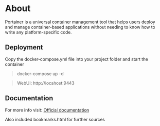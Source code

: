 # About

Portainer is a universal container management tool that helps users deploy and manage container-based applications without needing to know how to write any platform-specific code.

## Deployment

Copy the docker-compose.yml file into your project folder and start the container

> docker-compose up -d

> WebUI: http://locahost:9443

## Documentation

For more info visit: [Official documentation](https://docs.portainer.io/)

Also included bookmarks.html for further sources